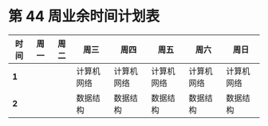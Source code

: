 # 第 44 周业余时间计划表



| 时间         | 周一         | 周二         | 周三         | 周四         | 周五         | 周六         | 周日         |
|--------------|--------------|--------------|--------------|--------------|--------------|--------------|--------------|
| **1** |      |      | 计算机网络     | 计算机网络     | 计算机网络     | 计算机网络     | 计算机网络     |
| **2** |        |        |   数据结构   | 数据结构       | 数据结构      | 数据结构     | 数据结构       |

